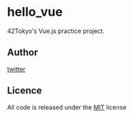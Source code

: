 # hello_vue

42Tokyo's Vue.js practice project.

## Author

[twitter](https://twitter.com/ryo_manba)

## Licence

All code is released under the [MIT](https://github.com/ryo-manba/hello_vue/blob/main/LICENSE) license
